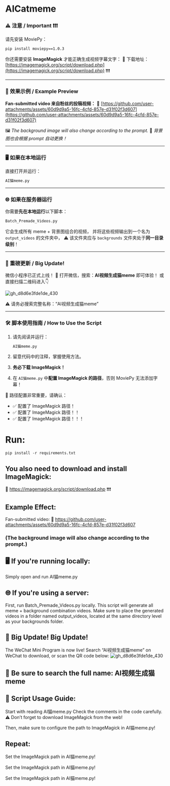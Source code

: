 # AICatmeme


### ⚠️ 注意 / Important ❗❗❗

请先安装 MoviePy：

```bash
pip install moviepy==1.0.3
```

你还需要安装 **ImageMagick** 才能正确生成视频字幕文字：
🔗 下载地址：[https://imagemagick.org/script/download.php](https://imagemagick.org/script/download.php) ❗❗❗

---

### 🎥 效果示例 / Example Preview

**Fan-submitted video 来自粉丝的投稿视频：**
🔗 [https://github.com/user-attachments/assets/60d9d9a5-16fc-4cfd-857e-d31f02f3d607](https://github.com/user-attachments/assets/60d9d9a5-16fc-4cfd-857e-d31f02f3d607)

🖼️ *The background image will also change according to the prompt.*
📌 *背景图也会根据 prompt 自动更换！*

---

### 🖥 如果在本地运行

直接打开并运行：

```bash
AI猫meme.py
```

---

### 🌐 如果在服务器运行
你需要**先在本地运行**以下脚本：

```bash
Batch_Premade_Videos.py
```

它会生成所有 meme + 背景图组合的视频，
并将这些视频输出到一个名为 `output_videos` 的文件夹中，
⚠️ 该文件夹应与 `backgrounds` 文件夹处于**同一目录级别**！

---

### 🚀 重磅更新 / Big Update!

微信小程序已正式上线！
📱 打开微信，搜索：**AI视频生成猫meme** 即可体验！
或直接扫描二维码进入👇

![gh\_d8d6e3fde1de\_430](https://github.com/user-attachments/assets/4d2ec73b-c029-4d11-beb4-95c45fd2d9fc)

⚠️ 请务必搜索完整名称：“AI视频生成猫meme”

---

### 🛠 脚本使用指南 / How to Use the Script

1. 请先阅读并运行：

   ```bash
   AI猫meme.py
   ```

2. 留意代码中的注释，掌握使用方法。

3. **务必下载 ImageMagick！**

4. 在 `AI猫meme.py` 中**配置 ImageMagick 的路径**，否则 MoviePy 无法添加字幕！

📌 路径配置非常重要，请确认：

* ✅ 配置了 ImageMagick 路径！
* ✅ 配置了 ImageMagick 路径！！
* ✅ 配置了 ImageMagick 路径！！！


# Run:
`pip install -r requirements.txt`

## You also need to download and install ImageMagick:
🔗 https://imagemagick.org/script/download.php ❗❗❗

## Example Effect:
Fan-submitted video:
🔗 https://github.com/user-attachments/assets/60d9d9a5-16fc-4cfd-857e-d31f02f3d607

### (The background image will also change according to the prompt.)

## 🖥 If you're running locally:
Simply open and run AI猫meme.py

## 🌐 If you're using a server:
First, run Batch_Premade_Videos.py locally.
This script will generate all meme + background combination videos.
Make sure to place the generated videos in a folder named output_videos,
located at the same directory level as your backgrounds folder.

## 🚀 Big Update! Big Update!
The WeChat Mini Program is now live!
Search “AI视频生成猫meme” on WeChat to download,
or scan the QR code below:
![gh_d8d6e3fde1de_430](https://github.com/user-attachments/assets/4d2ec73b-c029-4d11-beb4-95c45fd2d9fc)

## 📌 Be sure to search the full name: AI视频生成猫meme

## 📜 Script Usage Guide:
Start with reading AI猫meme.py
Check the comments in the code carefully.
⚠️ Don’t forget to download ImageMagick from the web!

Then, make sure to configure the path to ImageMagick in AI猫meme.py!

## Repeat:

Set the ImageMagick path in AI猫meme.py!

Set the ImageMagick path in AI猫meme.py!

Set the ImageMagick path in AI猫meme.py!

